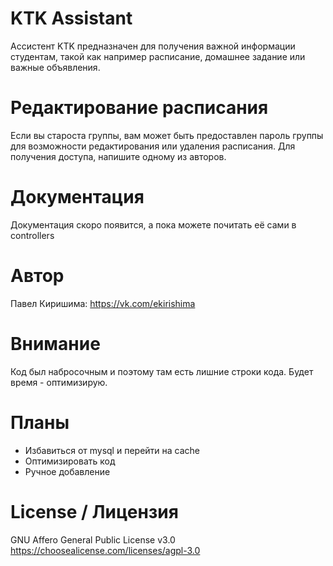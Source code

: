 # KTK Assistant
Ассистент KTK предназначен для получения важной информации студентам, такой как например расписание, домашнее задание или важные объявления.

# Редактирование расписания
Если вы староста группы, вам может быть предоставлен пароль группы для возможности редактирования или удаления расписания.
Для получения доступа, напишите одному из авторов.

# Документация
Документация скоро появится, а пока можете почитать её сами в controllers

# Автор 
Павел Киришима: https://vk.com/ekirishima

# Внимание
Код был набросочным и поэтому там есть лишние строки кода. Будет время - оптимизирую.

# Планы
* Избавиться от mysql и перейти на cache
* Оптимизировать код 
* Ручное добавление

# License / Лицензия
GNU Affero General Public License v3.0 https://choosealicense.com/licenses/agpl-3.0
